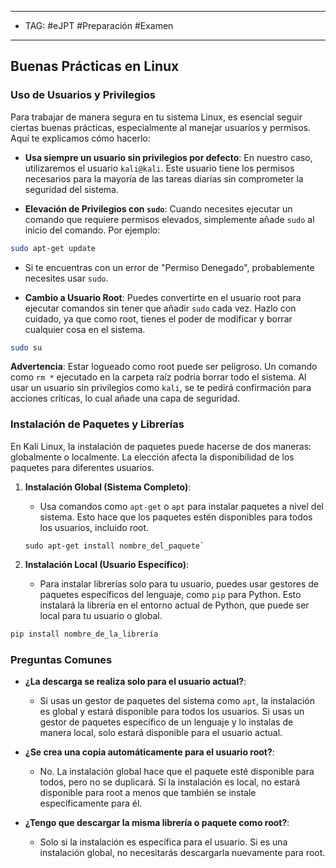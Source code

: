 
---
- TAG: #eJPT #Preparación #Examen 
----
## Buenas Prácticas en Linux

### Uso de Usuarios y Privilegios

Para trabajar de manera segura en tu sistema Linux, es esencial seguir ciertas buenas prácticas, especialmente al manejar usuarios y permisos. Aquí te explicamos cómo hacerlo:

- **Usa siempre un usuario sin privilegios por defecto**: En nuestro caso, utilizaremos el usuario `kali@kali`. Este usuario tiene los permisos necesarios para la mayoría de las tareas diarias sin comprometer la seguridad del sistema.
    
- **Elevación de Privilegios con `sudo`**: Cuando necesites ejecutar un comando que requiere permisos elevados, simplemente añade `sudo` al inicio del comando. Por ejemplo:

```zsh    
sudo apt-get update
```
    
- Si te encuentras con un error de "Permiso Denegado", probablemente necesites usar `sudo`.
    
- **Cambio a Usuario Root**: Puedes convertirte en el usuario root para ejecutar comandos sin tener que añadir `sudo` cada vez. Hazlo con cuidado, ya que como root, tienes el poder de modificar y borrar cualquier cosa en el sistema.

```bash
sudo su
```
    
**Advertencia**: Estar logueado como root puede ser peligroso. Un comando como `rm *` ejecutado en la carpeta raíz podría borrar todo el sistema. Al usar un usuario sin privilegios como `kali`, se te pedirá confirmación para acciones críticas, lo cual añade una capa de seguridad.


### Instalación de Paquetes y Librerías

En Kali Linux, la instalación de paquetes puede hacerse de dos maneras: globalmente o localmente. La elección afecta la disponibilidad de los paquetes para diferentes usuarios.

1. **Instalación Global (Sistema Completo)**:
	    
    - Usa comandos como `apt-get` o `apt` para instalar paquetes a nivel del sistema. Esto hace que los paquetes estén disponibles para todos los usuarios, incluido root.
		
   ```
   sudo apt-get install nombre_del_paquete`
    ```    
    
2. **Instalación Local (Usuario Específico)**:
	    
    - Para instalar librerías solo para tu usuario, puedes usar gestores de paquetes específicos del lenguaje, como `pip` para Python. Esto instalará la librería en el entorno actual de Python, que puede ser local para tu usuario o global.
        
```zsh
pip install nombre_de_la_librería
```


### Preguntas Comunes

- **¿La descarga se realiza solo para el usuario actual?**:
    
    - Si usas un gestor de paquetes del sistema como `apt`, la instalación es global y estará disponible para todos los usuarios. Si usas un gestor de paquetes específico de un lenguaje y lo instalas de manera local, solo estará disponible para el usuario actual.
	
- **¿Se crea una copia automáticamente para el usuario root?**:
    
    - No. La instalación global hace que el paquete esté disponible para todos, pero no se duplicará. Si la instalación es local, no estará disponible para root a menos que también se instale específicamente para él.
	
- **¿Tengo que descargar la misma librería o paquete como root?**:
    
    - Solo si la instalación es específica para el usuario. Si es una instalación global, no necesitarás descargarla nuevamente para root.